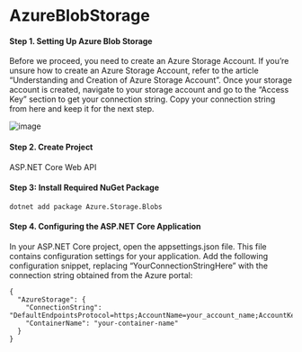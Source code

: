 # AzureBlobStorage

#### Step 1. Setting Up Azure Blob Storage
Before we proceed, you need to create an Azure Storage Account. If you’re unsure how to create an Azure Storage Account, refer to the article “Understanding and Creation of Azure Storage Account”. Once your storage account is created, navigate to your storage account and go to the “Access Key” section to get your connection string. Copy your connection string from here and keep it for the next step.

![image](https://github.com/user-attachments/assets/43b23104-b433-420d-a632-a679f6dbe4de)

#### Step 2. Create Project
ASP.NET Core Web API

#### Step 3: Install Required NuGet Package
```
dotnet add package Azure.Storage.Blobs
```
#### Step 4. Configuring the ASP.NET Core Application
In your ASP.NET Core project, open the appsettings.json file. This file contains configuration settings for your application. Add the following configuration snippet, replacing “YourConnectionStringHere” with the connection string obtained from the Azure portal:

```
{
  "AzureStorage": {
    "ConnectionString": "DefaultEndpointsProtocol=https;AccountName=your_account_name;AccountKey=your_account_key;EndpointSuffix=core.windows.net",
    "ContainerName": "your-container-name"
  }
}
```

